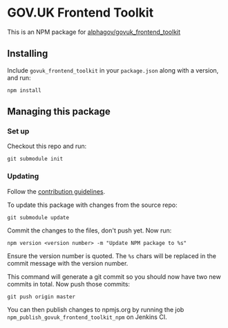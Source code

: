 # GOV.UK Frontend Toolkit

This is an NPM package for [alphagov/govuk_frontend_toolkit](https://github.com/alphagov/govuk_frontend_toolkit)

## Installing

Include `govuk_frontend_toolkit` in your `package.json` along with a version, and run:

```
npm install
```

## Managing this package

### Set up

Checkout this repo and run:

```
git submodule init
```

### Updating

Follow the [contribution guidelines](https://github.com/alphagov/govuk_frontend_toolkit_npm/blob/master/CONTRIBUTING.md).

To update this package with changes from the source repo:

```
git submodule update
```

Commit the changes to the files, don't push yet. Now run:

```
npm version <version number> -m "Update NPM package to %s"
```

Ensure the version number is quoted. The `%s` chars will be replaced in the commit message with the version number. 

This command will generate a git commit so you should now have two new commits in total. Now push those commits:

```
git push origin master
```

You can then publish changes to npmjs.org by running the job `npm_publish_govuk_frontend_toolkit_npm`
on Jenkins CI.

